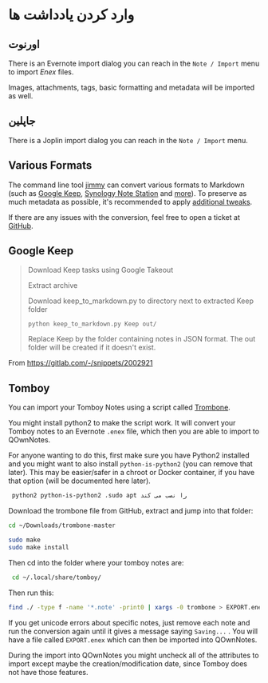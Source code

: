 # وارد کردن یادداشت ها

## اورنوت

There is an Evernote import dialog you can reach in the `Note / Import` menu to import *Enex* files.

Images, attachments, tags, basic formatting and metadata will be imported as well.

## جاپلین

There is a Joplin import dialog you can reach in the `Note / Import` menu.

## Various Formats

The command line tool [jimmy](https://github.com/marph91/jimmy) can convert various formats to Markdown (such as [Google Keep](https://marph91.github.io/jimmy/formats/google_keep/), [Synology Note Station](https://marph91.github.io/jimmy/formats/synology_note_station/) and [more](https://marph91.github.io/jimmy/)). To preserve as much metadata as possible, it's recommended to apply [additional tweaks](https://marph91.github.io/jimmy/import_instructions/#qownnotes).

If there are any issues with the conversion, feel free to open a ticket at [GitHub](https://github.com/marph91/jimmy/issues).

## Google Keep

> Download Keep tasks using Google Takeout
> 
> Extract archive
> 
> Download keep_to_markdown.py to directory next to extracted Keep folder
> 
>     python keep_to_markdown.py Keep out/
>     
> 
> Replace Keep by the folder containing notes in JSON format. The out folder will be created if it doesn't exist.

From <https://gitlab.com/-/snippets/2002921>

## Tomboy

You can import your Tomboy Notes using a script called [Trombone](https://github.com/samba/trombone).

You might install python2 to make the script work. It will convert your Tomboy notes to an Evernote `.enex` file, which then you are able to import to QOwnNotes.

For anyone wanting to do this, first make sure you have Python2 installed and you might want to also install `python-is-python2` (you can remove that later). This may be easier/safer in a chroot or Docker container, if you have that option (will be documented here later).

```bash
 python2 python-is-python2 ،sudo apt را نصب می کند 
```

Download the trombone file from GitHub, extract and jump into that folder:

```bash
cd ~/Downloads/trombone-master

sudo make
sudo make install
```

Then cd into the folder where your tomboy notes are:

```bash
 cd ~/.local/share/tomboy/
```

Then run this:

```bash
find ./ -type f -name '*.note' -print0 | xargs -0 trombone > EXPORT.enex
```

If you get unicode errors about specific notes, just remove each note and run the conversion again until it gives a message saying `Saving...` . You will have a file called `EXPORT.enex` which can then be imported into QOwnNotes.

During the import into QOwnNotes you might uncheck all of the attributes to import except maybe the creation/modification date, since Tomboy does not have those features.
